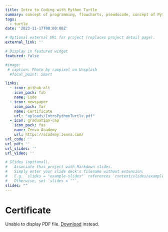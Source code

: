 ```yaml
---
title: Intro to Coding with Python Turtle
summary: concept of programming, flowcharts, pseudocode, concept of Python Turtle, hexademical colors, moving and turning the turtle, filling in shapes, changing background color, lifting the pen
tags:
  - turtle
date: '2023-11-17T00:00:00Z'

# Optional external URL for project (replaces project detail page).
external_link: ''

# Display in featured widget
featured: false

#image:
 # caption: Photo by rawpixel on Unsplash
  #focal_point: Smart

links:
  - icon: github-alt
    icon_pack: fab
    name: Code
  - icon: newspaper
    icon_pack: far
    name: Certificate
    url: "uploads/IntroPythonTurtle.pdf" 
  - icon: graduation-cap
    icon_pack: fas
    name: Zenva Academy
    url: https://academy.zenva.com/
url_code: ''
url_pdf: ''
url_slides: ''
url_video: ''

# Slides (optional).
#   Associate this project with Markdown slides.
#   Simply enter your slide deck's filename without extension.
#   E.g. `slides = "example-slides"` references `content/slides/example-slides.md`.
#   Otherwise, set `slides = ""`.
slides: ""
---
```


<!DOCTYPE html>
<html>
  <head>
    <title>Certificate</title>
  </head>
  <body>
    <h1>Certificate</h1>
    <object data="/uploads/IntroPythonTurtle.pdf" type="application/pdf" width="100%" height="450px">
      <p>Unable to display PDF file. <a href="/uploads/IntroPythonTurtle.pdf">Download</a> instead.</p>
    </object>
  </body>
</html>
